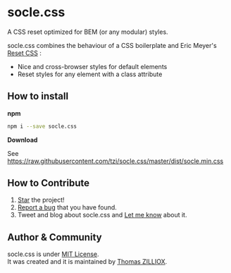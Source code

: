socle.css
======

A CSS reset optimized for BEM (or any modular) styles.

socle.css combines the behaviour of a CSS boilerplate and Eric Meyer's [Reset CSS](http://meyerweb.com/eric/tools/css/reset/) :

 * Nice and cross-browser styles for default elements
 * Reset styles for any element with a class attribute


How to install
------

**npm**

```sh
npm i --save socle.css
```

**Download**

See https://raw.githubusercontent.com/tzi/socle.css/master/dist/socle.min.css


How to Contribute
------

1. [Star](https://github.com/tzi/socle.css/stargazers) the project!
2. [Report a bug](https://github.com/tzi/socle.css/issues/new) that you have found.
3. Tweet and blog about socle.css and [Let me know](https://twitter.com/iamtzi) about it.


Author & Community
------

socle.css is under [MIT License](http://tzi.mit-license.org/).<br>
It was created and it is maintained by [Thomas ZILLIOX](http://tzi.fr).
